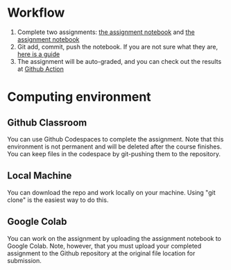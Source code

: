 # Workflow

1. Complete two assignments: [the assignment notebook](assignment/assignment.ipynb) and [the assignment notebook](assignment/assignment_02.ipynb)
2. Git add, commit, push the notebook. If you are not sure what they are, [here is a guide](https://graphite.dev/guides/git-add-commit-push)
3. The assignment will be auto-graded, and you can check out the results at [Github Action](https://docs.github.com/en/education/manage-coursework-with-github-classroom/learn-with-github-classroom/view-autograding-results)


# Computing environment

## Github Classroom

You can use Github Codespaces to complete the assignment. Note that this environment is not permanent and will be deleted after the course finishes. You can keep files in the codespace by git-pushing them to the repository.

## Local Machine

You can download the repo and work locally on your machine. Using "git clone" is the easiest way to do this.

## Google Colab

You can work on the assignment by uploading the assignment notebook to Google Colab. Note, however, that you  must upload your completed assignment to the Github repository at the original file location for submission.